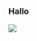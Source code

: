 ### Hallo
<!--Perhaps a bit of a lame first impression.-->
![](https://komarev.com/ghpvc/?username=Kingcheetah-135&color=163735&label=interesting&nbsp;number:)
<!--
**Kingcheetah-135/Kingcheetah-135** is a ✨ _special_ ✨ repository because its `README.md` (this file) appears on your GitHub profile.

Here are some ideas to get you started:

- 🔭 I’m currently working on ...
- 🌱 I’m currently learning ...
- 👯 I’m looking to collaborate on ...
- 🤔 I’m looking for help with ...
- 💬 Ask me about ...
- 📫 How to reach me: ...
- 😄 Pronouns: ...
- ⚡ Fun fact: ...
-->
